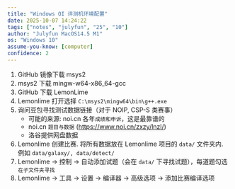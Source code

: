 ```yaml
---
title: "Windows OI 评测机环境配置"
date: 2025-10-07 14:24:22
tags: ["notes", "julyfun", "25", "10"]
author: "Julyfun MacOS14.5 M1"
os: "Windows 10"
assume-you-know: [computer]
confidence: 2
---
```


1. GitHub 镜像下载 msys2
1. msys2 下载 mingw-w64-x86_64-gcc
1. GitHub 下载 LemonLime
1. Lemonlime 打开选择 `C:\msys2\mingw64\bin\g++.exe`
1. 询问豆包寻找测试数据链接（对于 NOIP, CSP-S 类赛事）
    - 可能的来源: noi.cn 各年`成绩和申诉`，这是最靠谱的
    - noi.cn `题目与数据` (https://www.noi.cn/zxzy/lnzl/)
    - 洛谷提供网盘数据
1. Lemonlime 创建比赛. 将所有数据放在 Lemonlime 项目的 `data/` 文件夹内. 例如 `data/galaxy/, data/detect/`
1. Lemonlime -> 控制 -> 自动添加试题（会在 `data/` 下寻找试题），每道题勾选 `在子文件夹寻找`
1. Lemonlime -> 工具 -> 设置 -> 编译器 -> 高级选项 -> 添加比赛编译选项

